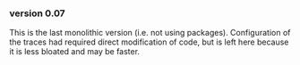 ### version 0.07

This is the last monolithic version (i.e. not using packages). Configuration of the traces had required direct modification of code, but is left here because it is less bloated and may be faster.
